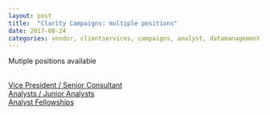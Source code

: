 ```yaml
---
layout: post
title:  "Clarity Campaigns: multiple positions"
date: 2017-08-24
categories: vendor, clientservices, campaigns, analyst, datamanagement,executive, intern
---
```


Mutiple positions available

<br> [Vice President / Senior Consultant](http://www.claritycampaigns.com/careers/vp-senior-consultant)
<br> [Analysts / Junior Analysts](http://www.claritycampaigns.com/careers/analyst)
<br> [Analyst Fellowships](http://www.claritycampaigns.com/careers/fellowships)
